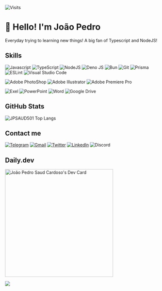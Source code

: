 ![Visits](https://api.visitorbadge.io/api/visitors?path=https%3A%2F%2Fgithub.com%2FJPSAUD501&label=Visits&countColor=%23ff8a65&style=flat-square&labelStyle=none)

# 👋 Hello! I'm João Pedro

  Everyday trying to learning new things! A big fan of Typescript and NodeJS!

## Skills

![Javascript](https://img.shields.io/badge/JavaScript-%23FF6701?style=for-the-badge&logo=javascript&logoColor=white)
![TypeScript](https://img.shields.io/badge/Typescript-%23007ACC.svg?style=for-the-badge&logo=typescript&logoColor=white)
![NodeJS](https://img.shields.io/badge/node.js-6DA55F?style=for-the-badge&logo=node.js&logoColor=white)
![Deno JS](https://img.shields.io/badge/deno%20js-000000?style=for-the-badge&logo=deno&logoColor=white)
![Bun](https://img.shields.io/badge/Bun-%23000000.svg?style=for-the-badge&logo=bun&logoColor=white)
![Git](https://img.shields.io/badge/git-%23F05033.svg?style=for-the-badge&logo=git&logoColor=white)
![Prisma](https://img.shields.io/badge/Prisma-3982CE?style=for-the-badge&logo=Prisma&logoColor=white)
![ESLint](https://img.shields.io/badge/ESLint-4B3263?style=for-the-badge&logo=eslint&logoColor=white)
![Visual Studio Code](https://img.shields.io/badge/Visual%20Studio%20Code-0078d7.svg?style=for-the-badge&logo=visual-studio-code&logoColor=white)

![Adobe PhotoShop](https://img.shields.io/badge/adobe%20photoshop-%2331A8FF.svg?style=for-the-badge&logo=adobe%20photoshop&logoColor=white)
![Adobe Illustrator](https://img.shields.io/badge/adobe%20illustrator-%23FF9A00.svg?style=for-the-badge&logo=adobe%20illustrator&logoColor=white)
![Adobe Premiere Pro](https://img.shields.io/badge/Adobe%20Premiere%20Pro-9999FF.svg?style=for-the-badge&logo=Adobe%20Premiere%20Pro&logoColor=white)

![Exel](https://img.shields.io/badge/Microsoft_Excel-217346?style=for-the-badge&logo=microsoft-excel&logoColor=white)
![PowerPoint](https://img.shields.io/badge/Microsoft_PowerPoint-B7472A?style=for-the-badge&logo=microsoft-powerpoint&logoColor=white)
![Word](https://img.shields.io/badge/Microsoft_Word-2B579A?style=for-the-badge&logo=microsoft-word&logoColor=white)
![Google Drive](https://img.shields.io/badge/Google%20Drive-4285F4?style=for-the-badge&logo=googledrive&logoColor=white)

## GitHub Stats

![JPSAUD501 Top Langs](https://github-readme-stats.vercel.app/api/top-langs/?username=jpsaud501&theme=dark)

## Contact me

 [![Telegram](https://img.shields.io/badge/Telegram-2CA5E0?style=for-the-badge&logo=telegram&logoColor=white)](https://t.me/jpsaud)
 [![Gmail](https://img.shields.io/badge/Gmail-D14836?style=for-the-badge&logo=gmail&logoColor=white)](mailto:joaopedrosaudcardoso@gmail.com)
 [![Twitter](https://img.shields.io/badge/JPSAUD501-%231DA1F2.svg?style=for-the-badge&logo=Twitter&logoColor=white)](https://twitter.com/jpsaud501)
 [![LinkedIn](https://img.shields.io/badge/linkedin-%230077B5.svg?style=for-the-badge&logo=linkedin&logoColor=white)](https://www.linkedin.com/in/jpsaud501/)
 ![Discord](https://dcbadge.vercel.app/api/shield/141957307591426050?theme=discord)

 ## Daily.dev

  <a href="https://app.daily.dev/jpsaud501"><img src="https://api.daily.dev/devcards/v2/8Bs5m1LQi4gUhr3ZWvki4.png?r=jo2&type=default" width="356" alt="João Pedro Saud Cardoso's Dev Card"/></a>

<img src="https://damianofalcioni.alwaysdata.net/ipb.php?op=i&tid=596bc74a-c145-458f-8bfa-334e08da7309"/>
